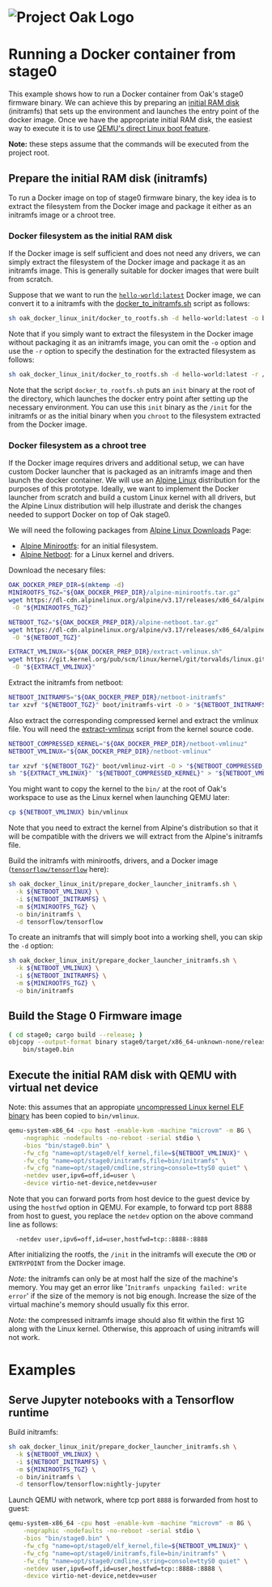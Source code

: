 <!-- Oak Logo Start -->
<!-- An HTML element is intentionally used since GitHub recommends this approach to handle different images in dark/light modes. Ref: https://docs.github.com/en/get-started/writing-on-github/getting-started-with-writing-and-formatting-on-github/basic-writing-and-formatting-syntax#specifying-the-theme-an-image-is-shown-to -->
<!-- markdownlint-disable-next-line MD033 -->
<h1><picture><source media="(prefers-color-scheme: dark)" srcset="../docs/oak-logo/svgs/oak-logo-negative.svg?sanitize=true"><source media="(prefers-color-scheme: light)" srcset="../docs/oak-logo/svgs/oak-logo.svg?sanitize=true"><img alt="Project Oak Logo" src="../docs/oak-logo/svgs/oak-logo.svg?sanitize=true"></picture></h1>
<!-- Oak Logo End -->

# Running a Docker container from stage0

This example shows how to run a Docker container from Oak's stage0 firmware
binary. We can achieve this by preparing an
[initial RAM disk](https://en.wikipedia.org/wiki/Initial_ramdisk) (initramfs)
that sets up the environment and launches the entry point of the docker image.
Once we have the appropriate initial RAM disk, the easiest way to execute it is
to use
[QEMU's direct Linux boot feature](https://qemu-project.gitlab.io/qemu/system/linuxboot.html).

**Note:** these steps assume that the commands will be executed from the project
root.

## Prepare the initial RAM disk (initramfs)

To run a Docker image on top of stage0 firmware binary, the key idea is to
extract the filesystem from the Docker image and package it either as an
initramfs image or a chroot tree.

### Docker filesystem as the initial RAM disk

If the Docker image is self sufficient and does not need any drivers, we can
simply extract the filesystem of the Docker image and package it as an initramfs
image. This is generally suitable for docker images that were built from
scratch.

Suppose that we want to run the
[`hello-world:latest`](https://hub.docker.com/_/hello-world) Docker image, we
can convert it to a initramfs with the
[docker_to_initramfs.sh](docker_to_initramfs.sh) script as follows:

```bash
sh oak_docker_linux_init/docker_to_rootfs.sh -d hello-world:latest -o bin/initramfs
```

Note that if you simply want to extract the filesystem in the Docker image
without packaging it as an initramfs image, you can omit the `-o` option and use
the `-r` option to specify the destination for the extracted filesystem as
follows:

```bash
sh oak_docker_linux_init/docker_to_rootfs.sh -d hello-world:latest -r /tmp/docker_rootfs
```

Note that the script `docker_to_rootfs.sh` puts an `init` binary at the root of
the directory, which launches the docker entry point after setting up the
necessary environment. You can use this `init` binary as the `/init` for the
initramfs or as the initial binary when you `chroot` to the filesystem extracted
from the Docker image.

### Docker filesystem as a chroot tree

If the Docker image requires drivers and additional setup, we can have custom
Docker launcher that is packaged as an initramfs image and then launch the
docker container. We will use an [Alpine Linux](https://www.alpinelinux.org/)
distribution for the purposes of this prototype. Ideally, we want to implement
the Docker launcher from scratch and build a custom Linux kernel with all
drivers, but the Alpine Linux distribution will help illustrate and derisk the
changes needed to support Docker on top of Oak stage0.

We will need the following packages from
[Alpine Linux Downloads](https://www.alpinelinux.org/downloads/) Page:

- [Alpine Minirootfs](https://dl-cdn.alpinelinux.org/alpine/v3.17/releases/x86_64/alpine-minirootfs-3.17.3-x86_64.tar.gz):
  for an initial filesystem.
- [Alpine Netboot](https://dl-cdn.alpinelinux.org/alpine/v3.17/releases/x86_64/alpine-netboot-3.17.3-x86_64.tar.gz):
  for a Linux kernel and drivers.

Download the necesary files:

```bash
OAK_DOCKER_PREP_DIR=$(mktemp -d)
MINIROOTFS_TGZ="${OAK_DOCKER_PREP_DIR}/alpine-minirootfs.tar.gz"
wget https://dl-cdn.alpinelinux.org/alpine/v3.17/releases/x86_64/alpine-minirootfs-3.17.3-x86_64.tar.gz \
 -O "${MINIROOTFS_TGZ}"

NETBOOT_TGZ="${OAK_DOCKER_PREP_DIR}/alpine-netboot.tar.gz"
wget https://dl-cdn.alpinelinux.org/alpine/v3.17/releases/x86_64/alpine-netboot-3.17.3-x86_64.tar.gz \
 -O "${NETBOOT_TGZ}"

EXTRACT_VMLINUX="${OAK_DOCKER_PREP_DIR}/extract-vmlinux.sh"
wget https://git.kernel.org/pub/scm/linux/kernel/git/torvalds/linux.git/plain/scripts/extract-vmlinux \
 -O "${EXTRACT_VMLINUX}"

```

Extract the initramfs from netboot:

```bash
NETBOOT_INITRAMFS="${OAK_DOCKER_PREP_DIR}/netboot-initramfs"
tar xzvf "${NETBOOT_TGZ}" boot/initramfs-virt -O > "${NETBOOT_INITRAMFS}"
```

Also extract the corresponding compressed kernel and extract the vmlinux file.
You will need the
[extract-vmlinux](https://git.kernel.org/pub/scm/linux/kernel/git/torvalds/linux.git/plain/scripts/extract-vmlinux)
script from the kernel source code.

```bash
NETBOOT_COMPRESSED_KERNEL="${OAK_DOCKER_PREP_DIR}/netboot-vmlinuz"
NETBOOT_VMLINUX="${OAK_DOCKER_PREP_DIR}/netboot-vmlinux"

tar xzvf "${NETBOOT_TGZ}" boot/vmlinuz-virt -O > "${NETBOOT_COMPRESSED_KERNEL}"
sh "${EXTRACT_VMLINUX}" "${NETBOOT_COMPRESSED_KERNEL}" > "${NETBOOT_VMLINUX}"
```

You might want to copy the kernel to the `bin/` at the root of Oak's workspace
to use as the Linux kernel when launching QEMU later:

```bash
cp ${NETBOOT_VMLINUX} bin/vmlinux
```

Note that you need to extract the kernel from Alpine's distribution so that it will
be compatible with the drivers we will extract from the Alpine's initramfs file.

Build the initramfs with minirootfs, drivers, and a Docker image
([`tensorflow/tensorflow`](https://hub.docker.com/r/tensorflow/tensorflow/)
here):

```bash
sh oak_docker_linux_init/prepare_docker_launcher_initramfs.sh \
  -k ${NETBOOT_VMLINUX} \
  -i ${NETBOOT_INITRAMFS} \
  -m ${MINIROOTFS_TGZ} \
  -o bin/initramfs \
  -d tensorflow/tensorflow
```

To create an initramfs that will simply boot into a working shell, you can skip
the `-d` option:

```bash
sh oak_docker_linux_init/prepare_docker_launcher_initramfs.sh \
  -k ${NETBOOT_VMLINUX} \
  -i ${NETBOOT_INITRAMFS} \
  -m ${MINIROOTFS_TGZ} \
  -o bin/initramfs
```

## Build the Stage 0 Firmware image

```bash
( cd stage0; cargo build --release; )
objcopy --output-format binary stage0/target/x86_64-unknown-none/release/oak_stage0 \
    bin/stage0.bin
```

## Execute the initial RAM disk with QEMU with virtual net device

Note: this assumes that an appropiate
[uncompressed Linux kernel ELF binary](/docs/development.md#extracting-vmlinux-from-your-linux-installation)
has been copied to `bin/vmlinux`.

```bash
qemu-system-x86_64 -cpu host -enable-kvm -machine "microvm" -m 8G \
    -nographic -nodefaults -no-reboot -serial stdio \
    -bios "bin/stage0.bin" \
    -fw_cfg "name=opt/stage0/elf_kernel,file=${NETBOOT_VMLINUX}" \
    -fw_cfg "name=opt/stage0/initramfs,file=bin/initramfs" \
    -fw_cfg "name=opt/stage0/cmdline,string=console=ttyS0 quiet" \
    -netdev user,ipv6=off,id=user \
    -device virtio-net-device,netdev=user
```

Note that you can forward ports from host device to the guest device by using
the `hostfwd` option in QEMU. For example, to forward tcp port 8888 from host to
guest, you replace the `netdev` option on the above command line as follows:

```text
  -netdev user,ipv6=off,id=user,hostfwd=tcp::8888-:8888
```

After initializing the rootfs, the `/init` in the initramfs will execute the
`CMD` or `ENTRYPOINT` from the Docker image.

_Note:_ the initramfs can only be at most half the size of the machine's memory.
You may get an error like '`Initramfs unpacking failed: write error`' if the
size of the memory is not big enough. Increase the size of the virtual machine's
memory should usually fix this error.

_Note:_ the compressed initramfs image should also fit within the first 1G along
with the Linux kernel. Otherwise, this approach of using initramfs will not
work.

# Examples

## Serve Jupyter notebooks with a Tensorflow runtime

Build initramfs:

```bash
sh oak_docker_linux_init/prepare_docker_launcher_initramfs.sh \
  -k ${NETBOOT_VMLINUX} \
  -i ${NETBOOT_INITRAMFS} \
  -m ${MINIROOTFS_TGZ} \
  -o bin/initramfs \
  -d tensorflow/tensorflow:nightly-jupyter
```

Launch QEMU with network, where tcp port `8888` is forwarded from host to guest:

```bash
qemu-system-x86_64 -cpu host -enable-kvm -machine "microvm" -m 8G \
    -nographic -nodefaults -no-reboot -serial stdio \
    -bios "bin/stage0.bin" \
    -fw_cfg "name=opt/stage0/elf_kernel,file=${NETBOOT_VMLINUX}" \
    -fw_cfg "name=opt/stage0/initramfs,file=bin/initramfs" \
    -fw_cfg "name=opt/stage0/cmdline,string=console=ttyS0 quiet" \
    -netdev user,ipv6=off,id=user,hostfwd=tcp::8888-:8888 \
    -device virtio-net-device,netdev=user
```
